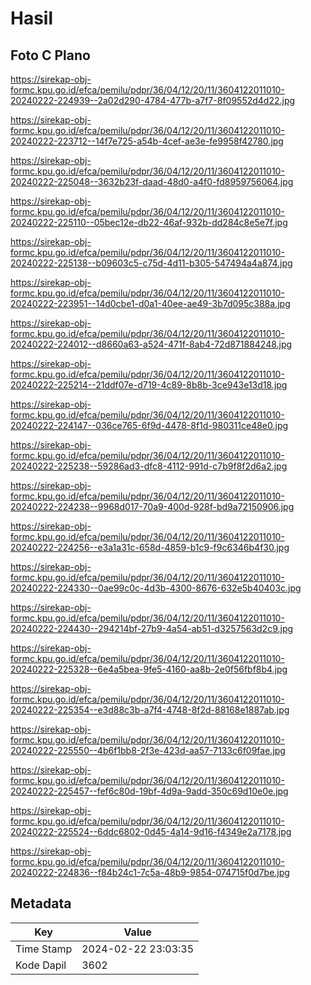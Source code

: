 # Hasil

## Foto C Plano

https://sirekap-obj-formc.kpu.go.id/efca/pemilu/pdpr/36/04/12/20/11/3604122011010-20240222-224939--2a02d290-4784-477b-a7f7-8f09552d4d22.jpg

https://sirekap-obj-formc.kpu.go.id/efca/pemilu/pdpr/36/04/12/20/11/3604122011010-20240222-223712--14f7e725-a54b-4cef-ae3e-fe9958f42780.jpg

https://sirekap-obj-formc.kpu.go.id/efca/pemilu/pdpr/36/04/12/20/11/3604122011010-20240222-225048--3632b23f-daad-48d0-a4f0-fd8959756064.jpg

https://sirekap-obj-formc.kpu.go.id/efca/pemilu/pdpr/36/04/12/20/11/3604122011010-20240222-225110--05bec12e-db22-46af-932b-dd284c8e5e7f.jpg

https://sirekap-obj-formc.kpu.go.id/efca/pemilu/pdpr/36/04/12/20/11/3604122011010-20240222-225138--b09603c5-c75d-4d11-b305-547494a4a874.jpg

https://sirekap-obj-formc.kpu.go.id/efca/pemilu/pdpr/36/04/12/20/11/3604122011010-20240222-223951--14d0cbe1-d0a1-40ee-ae49-3b7d095c388a.jpg

https://sirekap-obj-formc.kpu.go.id/efca/pemilu/pdpr/36/04/12/20/11/3604122011010-20240222-224012--d8660a63-a524-471f-8ab4-72d871884248.jpg

https://sirekap-obj-formc.kpu.go.id/efca/pemilu/pdpr/36/04/12/20/11/3604122011010-20240222-225214--21ddf07e-d719-4c89-8b8b-3ce943e13d18.jpg

https://sirekap-obj-formc.kpu.go.id/efca/pemilu/pdpr/36/04/12/20/11/3604122011010-20240222-224147--036ce765-6f9d-4478-8f1d-980311ce48e0.jpg

https://sirekap-obj-formc.kpu.go.id/efca/pemilu/pdpr/36/04/12/20/11/3604122011010-20240222-225238--59286ad3-dfc8-4112-991d-c7b9f8f2d6a2.jpg

https://sirekap-obj-formc.kpu.go.id/efca/pemilu/pdpr/36/04/12/20/11/3604122011010-20240222-224238--9968d017-70a9-400d-928f-bd9a72150906.jpg

https://sirekap-obj-formc.kpu.go.id/efca/pemilu/pdpr/36/04/12/20/11/3604122011010-20240222-224256--e3a1a31c-658d-4859-b1c9-f9c6346b4f30.jpg

https://sirekap-obj-formc.kpu.go.id/efca/pemilu/pdpr/36/04/12/20/11/3604122011010-20240222-224330--0ae99c0c-4d3b-4300-8676-632e5b40403c.jpg

https://sirekap-obj-formc.kpu.go.id/efca/pemilu/pdpr/36/04/12/20/11/3604122011010-20240222-224430--294214bf-27b9-4a54-ab51-d3257563d2c9.jpg

https://sirekap-obj-formc.kpu.go.id/efca/pemilu/pdpr/36/04/12/20/11/3604122011010-20240222-225328--6e4a5bea-9fe5-4160-aa8b-2e0f56fbf8b4.jpg

https://sirekap-obj-formc.kpu.go.id/efca/pemilu/pdpr/36/04/12/20/11/3604122011010-20240222-225354--e3d88c3b-a7f4-4748-8f2d-88168e1887ab.jpg

https://sirekap-obj-formc.kpu.go.id/efca/pemilu/pdpr/36/04/12/20/11/3604122011010-20240222-225550--4b6f1bb8-2f3e-423d-aa57-7133c6f09fae.jpg

https://sirekap-obj-formc.kpu.go.id/efca/pemilu/pdpr/36/04/12/20/11/3604122011010-20240222-225457--fef6c80d-19bf-4d9a-9add-350c69d10e0e.jpg

https://sirekap-obj-formc.kpu.go.id/efca/pemilu/pdpr/36/04/12/20/11/3604122011010-20240222-225524--6ddc6802-0d45-4a14-9d16-f4349e2a7178.jpg

https://sirekap-obj-formc.kpu.go.id/efca/pemilu/pdpr/36/04/12/20/11/3604122011010-20240222-224836--f84b24c1-7c5a-48b9-9854-074715f0d7be.jpg


## Metadata

| Key        | Value               |
| ---------- | ------------------- |
| Time Stamp | 2024-02-22 23:03:35 |
| Kode Dapil | 3602                |



